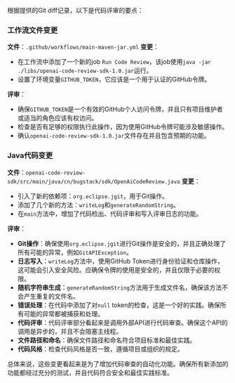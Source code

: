 根据提供的Git diff记录，以下是代码评审的要点：

### 工作流文件变更
**文件**：`.github/workflows/main-maven-jar.yml`
**变更**：
- 在工作流中添加了一个新的job `Run Code Review`，该job使用`java -jar ./libs/openai-code-review-sdk-1.0.jar`运行。
- 设置了环境变量`GITHUB_TOKEN`，它应该是一个用于认证的GitHub令牌。

**评审**：
- 确保`GITHUB_TOKEN`是一个有效的GitHub个人访问令牌，并且只有项目维护者或适当的角色应该有权访问。
- 检查是否有足够的权限执行此操作，因为使用GitHub令牌可能涉及敏感操作。
- 确认`openai-code-review-sdk-1.0.jar`文件存在并且包含预期的功能。

### Java代码变更
**文件**：`openai-code-review-sdk/src/main/java/cn/bugstack/sdk/OpenAiCodeReview.java`
**变更**：
- 引入了新的依赖项：`org.eclipse.jgit`，用于Git操作。
- 添加了几个新的方法：`writeLog`和`generateRandomString`。
- 在`main`方法中，增加了代码检出、代码评审和写入评审日志的功能。

**评审**：
- **Git操作**：确保使用`org.eclipse.jgit`进行Git操作是安全的，并且正确处理了所有可能的异常，例如`GitAPIException`。
- **日志写入**：`writeLog`方法中，使用GitHub Token进行身份验证和仓库操作，这可能会引入安全风险。应确保令牌的使用是安全的，并且仅限于必要的权限。
- **随机字符串生成**：`generateRandomString`方法用于生成文件名，确保该方法不会产生重复的文件名。
- **错误处理**：在代码中添加了对`null` token的检查，这是一个好的实践。确保所有可能的异常都被捕获和处理。
- **代码评审**：代码评审部分看起来是调用外部API进行代码审查。确保这个API的调用是异步的，并且不会阻塞主线程。
- **文件路径和命名**：确保文件路径和命名符合项目标准和最佳实践。
- **代码风格**：检查代码风格是否一致，遵循项目或组织的规定。

总体来说，这些变更看起来是为了增加代码审查的自动化功能。确保所有新添加的功能都经过充分的测试，并且代码符合安全和最佳实践标准。